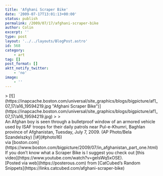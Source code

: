 ```yaml
---
title: 'Afghani Scraper Bike'
date: '2009-07-17T13:01:13+00:00'
status: publish
permalink: /2009/07/17/afghani-scraper-bike
author: Colin
excerpt: ''
type: post
layout: '../../layouts/BlogPost.astro'
id: 568
category:
    - art
tag: []
post_format: []
aktt_notify_twitter:
    - 'no'
image:
    - ''
---
```

<div class="posterous_bookmarklet_entry">> [![](https://inapcache.boston.com/universal/site_graphics/blogs/bigpicture/af1_07_17/a16_19594219.jpg "Afghani Scraper Bike")](https://inapcache.boston.com/universal/site_graphics/blogs/bigpicture/af1_07_17/a16_19594219.jpg)
> 
> <div class="bpCaption"><div class="photoNum">An Afghan boy is seen through a bulletproof window of an armored vehicle used by ISAF troops for their daily patrols near Pul-e-Khumri, Baghlan province of Afghanistan, Tuesday, July 7, 2009. (AP Photo/Bela Szandelszky) [\#](#photo16)</div></div>

<div class="posterous_quote_citation">via [boston.com](https://www.boston.com/bigpicture/2009/07/in_afghanistan_part_one.html)</div>If you don’t know what a Scraper Bike is I suggest you check out [this video](https://www.youtube.com/watch?v=geIsWq5xOSE).

</div>[Posted via web](https://posterous.com) from [CatCubed’s Random Snippets](https://links.catcubed.com/afghani-scraper-bike)